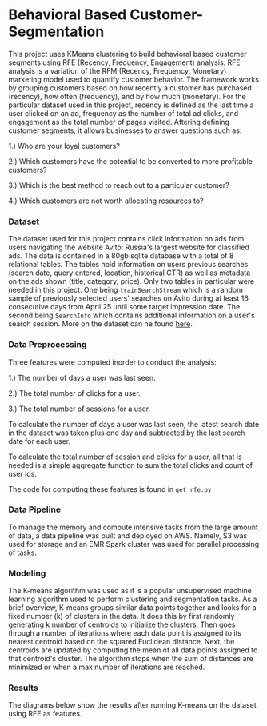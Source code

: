 # Behavioral Based Customer-Segmentation

This project uses KMeans clustering to build behavioral based customer segments using RFE (Recency, Frequency, Engagement) analysis. RFE analysis is a variation of the RFM (Recency, Frequency, Monetary) marketing model used to quantify customer behavior. The framework works by grouping customers based on how recently a customer has purchased (recency), how often (frequency), and by how much (monetary). For the particular dataset used in this project, recency is defined as the last time a user clicked on an ad, frequency as the number of total ad clicks, and engagement as the total number of pages visited.  Aftering defining customer segments, it allows businesses to answer questions such as:

1.) Who are your loyal customers?

2.) Which customers have the potential to be converted to more profitable customers?

3.) Which is the best method to reach out to a particular customer?

4.) Which customers are not worth allocating resources to?


### Dataset
The dataset used for this project contains click information on ads from users navigating the website Avito: Russia's largest website for classified ads. The data is contained in a 80gb sqlite database with a total of 8 relational tables. The tables hold information on users previous searches (search date, query entered, location, historical CTR) as well as metadata on the ads shown (title, category, price). Only two tables in particular were needed in this project. One being `trainSearchStream` which is a random sample of previously selected users' searches on Avito during at least 16 consecutive days from April'25 until some target impression date. The second being `SearchInfo` which contains additional information on a user's search session. More on the dataset can he found [here](https://www.kaggle.com/c/avito-context-ad-clicks/data).

### Data Preprocessing
Three features were computed inorder to conduct the analysis:

1.) The number of days a user was last seen.

2.) The total number of clicks for a user.

3.) The total number of sessions for a user.

To calculate the number of days a user was last seen, the latest search date in the dataset was taken plus one day and subtracted by the 
last search date for each user. 

To calculate the total number of session and clicks for a user, all that is needed is a simple aggregate function to sum the total clicks and count of user ids.

The code for computing these features is found in `get_rfe.py`

### Data Pipeline
To manage the memory and compute intensive tasks from the large amount of data, a data pipeline was built and deployed on AWS. Namely, S3 was used for storage and an EMR Spark cluster was used for parallel processing of tasks.

### Modeling
The K-means algorithm was used as it is a popular unsupervised machine learning algorithm used to perform clustering and segmentation tasks. As a brief overview, K-means groups similar data points together and looks for a fixed number (k) of clusters in the data. It does this by first randomly generating k number of centroids to initialize the clusters. Then goes through a number of iterations where each data point is assigned to its nearest centroid based on the squared Euclidean distance. Next, the centroids are updated by computing the mean of all data points assigned to that centroid's cluster. The algorithm stops when the sum of distances are minimized or when a max number of iterations are reached.     


### Results
The diagrams below show the results after running K-means on the dataset using RFE as features.



